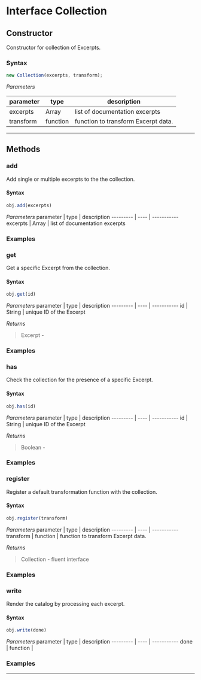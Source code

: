 
# Interface Collection


## Constructor
Constructor for collection of Excerpts.

### Syntax
```js
new Collection(excerpts, transform);
```

*Parameters*

parameter | type | description
--------- | ---- | -----------
excerpts | Array | list of documentation excerpts
transform | function | function to transform Excerpt data.

---



## Methods


### add 
Add single or multiple excerpts to the the collection.

#### Syntax
```js
obj.add(excerpts)
```

*Parameters*
parameter | type | description
--------- | ---- | -----------
excerpts | Array | list of documentation excerpts



### Examples


### get 
Get a specific Excerpt from the collection.

#### Syntax
```js
obj.get(id)
```

*Parameters*
parameter | type | description
--------- | ---- | -----------
id | String | unique ID of the Excerpt


*Returns*
> Excerpt - 

### Examples


### has 
Check the collection for the presence of a specific Excerpt.

#### Syntax
```js
obj.has(id)
```

*Parameters*
parameter | type | description
--------- | ---- | -----------
id | String | unique ID of the Excerpt


*Returns*
> Boolean - 

### Examples


### register 
Register a default transformation function with the collection.

#### Syntax
```js
obj.register(transform)
```

*Parameters*
parameter | type | description
--------- | ---- | -----------
transform | function | function to transform Excerpt data.


*Returns*
> Collection - fluent interface

### Examples


### write 
Render the catalog by processing each excerpt.

#### Syntax
```js
obj.write(done)
```

*Parameters*
parameter | type | description
--------- | ---- | -----------
done | function | 



### Examples


---


